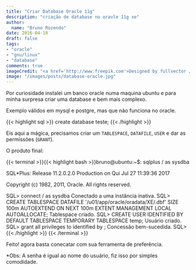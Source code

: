 ```yaml
---
title: "Criar Database Oracle 11g"
description: "criação de database no oravle 11g xe"
author:
  name: "Bruno Rozendo"
date: 2016-04-18
draft: false
tags:
- "oracle"
- "gnu/linux"
- "database"
comments: true
imageCredit: "<a href='http://www.freepik.com'>Designed by fullvector / Freepik</a>"
image: "/images/posts/database-oracle.jpg"
---
```



Por curiosidade instalei um banco oracle numa maquina ubuntu e para minha surpresa criar uma database e bem mais complexo.

Exemplo válidos em mysql e postgre, mas que não funciona no oracle.

{{< highlight sql >}}
create database teste;
{{< /highlight >}}

Eis aqui a mágica, precisamos criar um  `TABLESPACE`, `DATAFILE`, `USER` e dar as permissões (`GRANT`).

O produto final:

{{< terminal >}}{{< highlight bash >}}bruno@ubuntu:~$: sqlplus / as sysdba

SQL*Plus: Release 11.2.0.2.0 Production on Qui Jul 27 11:39:36 2017

Copyright (c) 1982, 2011, Oracle.  All rights reserved.

SQL> connect / as sysdba
Conectado a uma instância inativa.
SQL> CREATE TABLESPACE <database> DATAFILE '/u01/app/oracle/oradata/XE/<database>.dbf' SIZE 100m AUTOEXTEND ON NEXT 100m EXTENT MANAGEMENT LOCAL AUTOALLOCATE;
Tablespace criado.
SQL> CREATE USER <database> IDENTIFIED BY <database> DEFAULT TABLESPACE <database> TEMPORARY TABLESPACE temp;
Usuário criado.
SQL> grant all privileges to <database> identified by <database>;
Concessão bem-sucedida.
SQL> 
{{< /highlight  >}}
{{< /terminal >}}

Feito! agora basta conecatar com sua ferramenta de preferência.

*Obs: A senha é igual ao nome do usuário, fiz isso por simples comodidade.

